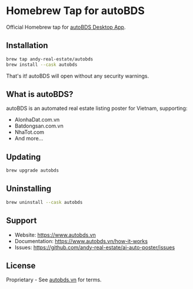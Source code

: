 # Homebrew Tap for autoBDS

Official Homebrew tap for [autoBDS Desktop App](https://www.autobds.vn).

## Installation

```bash
brew tap andy-real-estate/autobds
brew install --cask autobds
```

That's it! autoBDS will open without any security warnings.

## What is autoBDS?

autoBDS is an automated real estate listing poster for Vietnam, supporting:
- AlonhaDat.com.vn
- Batdongsan.com.vn
- NhaTot.com
- And more...

## Updating

```bash
brew upgrade autobds
```

## Uninstalling

```bash
brew uninstall --cask autobds
```

## Support

- Website: https://www.autobds.vn
- Documentation: https://www.autobds.vn/how-it-works
- Issues: https://github.com/andy-real-estate/ai-auto-poster/issues

## License

Proprietary - See [autobds.vn](https://www.autobds.vn) for terms.
